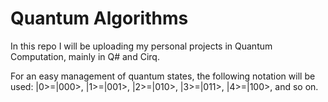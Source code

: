 # Quantum Algorithms
In this repo I will be uploading my personal projects in Quantum Computation, mainly in Q# and Cirq.

For an easy management of quantum states, the following notation will be used:
|0>=|000>, |1>=|001>, |2>=|010>, |3>=|011>, |4>=|100>, and so on.